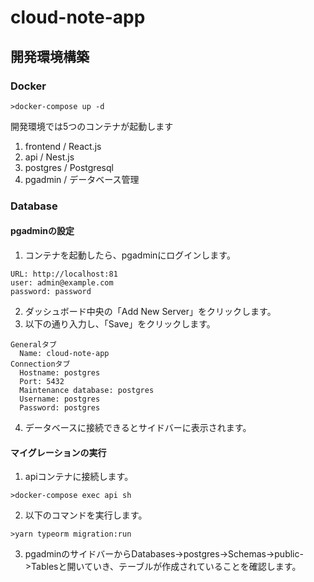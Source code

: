 # cloud-note-app

## 開発環境構築

### Docker

```
>docker-compose up -d
```
開発環境では5つのコンテナが起動します

1. frontend / React.js
2. api / Nest.js
3. postgres / Postgresql
4. pgadmin / データベース管理

### Database

#### pgadminの設定

1. コンテナを起動したら、pgadminにログインします。
```
URL: http://localhost:81
user: admin@example.com
password: password
```

2. ダッシュボード中央の「Add New Server」をクリックします。
3. 以下の通り入力し、「Save」をクリックします。
```
Generalタブ
  Name: cloud-note-app
Connectionタブ
  Hostname: postgres
  Port: 5432
  Maintenance database: postgres
  Username: postgres
  Password: postgres  
```

4. データベースに接続できるとサイドバーに表示されます。

#### マイグレーションの実行

1. apiコンテナに接続します。
```
>docker-compose exec api sh
```

2. 以下のコマンドを実行します。
```
>yarn typeorm migration:run
```

3. pgadminのサイドバーからDatabases->postgres->Schemas->public->Tablesと開いていき、テーブルが作成されていることを確認します。








